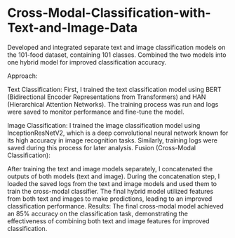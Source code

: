 # Cross-Modal-Classification-with-Text-and-Image-Data
Developed and integrated separate text and image classification models on the 101-food dataset, containing 101 classes. Combined the two models into one hybrid model for improved classification accuracy.


Approach:

Text Classification:
First, I trained the text classification model using BERT (Bidirectional Encoder Representations from Transformers) and HAN (Hierarchical Attention Networks).
The training process was run and logs were saved to monitor performance and fine-tune the model.

Image Classification:
I trained the image classification model using InceptionResNetV2, which is a deep convolutional neural network known for its high accuracy in image recognition tasks.
Similarly, training logs were saved during this process for later analysis.
Fusion (Cross-Modal Classification):

After training the text and image models separately, I concatenated the outputs of both models (text and image).
During the concatenation step, I loaded the saved logs from the text and image models and used them to train the cross-modal classifier.
The final hybrid model utilized features from both text and images to make predictions, leading to an improved classification performance.
Results:
The final cross-modal model achieved an 85% accuracy on the classification task, demonstrating the effectiveness of combining both text and image features for improved classification.
